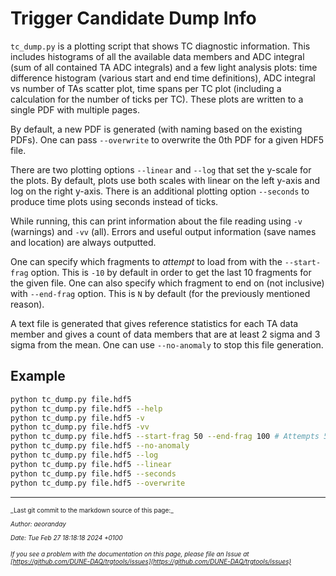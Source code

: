 # Trigger Candidate Dump Info
`tc_dump.py` is a plotting script that shows TC diagnostic information. This includes histograms of all the available data members and ADC integral (sum of all contained TA ADC integrals) and a few light analysis plots: time difference histogram (various start and end time definitions), ADC integral vs number of TAs scatter plot, time spans per TC plot (including a calculation for the number of ticks per TC). These plots are written to a single PDF with multiple pages.

By default, a new PDF is generated (with naming based on the existing PDFs). One can pass `--overwrite` to overwrite the 0th PDF for a given HDF5 file.

There are two plotting options `--linear` and `--log` that set the y-scale for the plots. By default, plots use both scales with linear on the left y-axis and log on the right y-axis. There is an additional plotting option `--seconds` to produce time plots using seconds instead of ticks.

While running, this can print information about the file reading using `-v` (warnings) and `-vv` (all). Errors and useful output information (save names and location) are always outputted.

One can specify which fragments to _attempt_ to load from with the `--start-frag` option. This is `-10` by default in order to get the last 10 fragments for the given file. One can also specify which fragment to end on (not inclusive) with `--end-frag` option. This is `N` by default (for the previously mentioned reason).

A text file is generated that gives reference statistics for each TA data member and gives a count of data members that are at least 2 sigma and 3 sigma from the mean. One can use `--no-anomaly` to stop this file generation.

## Example
```bash
python tc_dump.py file.hdf5
python tc_dump.py file.hdf5 --help
python tc_dump.py file.hdf5 -v
python tc_dump.py file.hdf5 -vv
python tc_dump.py file.hdf5 --start-frag 50 --end-frag 100 # Attempts 50 fragments
python tc_dump.py file.hdf5 --no-anomaly
python tc_dump.py file.hdf5 --log
python tc_dump.py file.hdf5 --linear
python tc_dump.py file.hdf5 --seconds
python tc_dump.py file.hdf5 --overwrite
```


-----

<font size="1">
_Last git commit to the markdown source of this page:_


_Author: aeoranday_

_Date: Tue Feb 27 18:18:18 2024 +0100_

_If you see a problem with the documentation on this page, please file an Issue at [https://github.com/DUNE-DAQ/trgtools/issues](https://github.com/DUNE-DAQ/trgtools/issues)_
</font>
